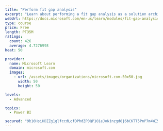 ```yaml
---
title: "Perform fit gap analysis"
excerpt: "Learn about performing a fit gap analysis as a solution architect for Dynamics 365 and Microsoft Power Platform."
webUrl: https://docs.microsoft.com/en-us/learn/modules/fit-gap-analysis/
type: course
price: Free
length: PT35M
ratings:
  count: 426
  average: 4.7276998
heat: 50

provider:
  name: Microsoft Learn
  domain: microsoft.com
  images:
    - url: /assets/images/organizations/microsoft.com-50x50.jpg
      width: 50
      height: 50

levels:
  - Advanced

topics:
  - Power BI

secured: "9b10HsiHDZZg1glfccdLcfDPhdZP0QP1O1eJoNinzgd8j6bCKTT5PnP7m4WI5bRNZGQI46HxHtHeLofVnzXiYKTolPszohIVyuOuOxOipDtrxSEcxgyf+hl1oGMbJh2Wm3VJ+yiM6V6zdrrii9nAjOi9keDdlXpsrq7TfYGDbIVZBq+OmMSEou+eeTNZzpMZLKG1WUCSdWHbArs8mBTOYF7wUSKvKNRm4kZFSJj2mVyLqvM1/Lt9eQt6xh5nq22r4m3y5d9ZrlQ4R2Da217RhKkG073k2/KyhwLxrrui9BpLfDECXHz2eX94qy36+PVwKvogZjOY0q2ymuedGSE4QXfymJkOre5WIjPibkDLaIhQujMukPaw/pz/cIyF5TWV4M5sKTZKJzqApg9jL7XpG1dD7h73rJHLGDTQETdqcYE=;Pj87GP1lp9qgBBs2PTgTgA=="
---
```


